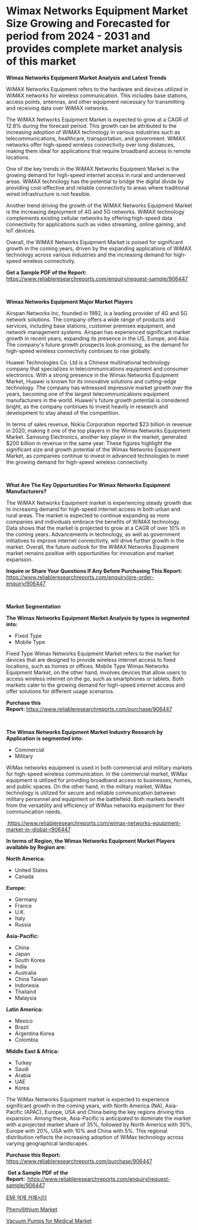 <p><h1>Wimax Networks Equipment Market Size Growing and Forecasted for period from 2024 - 2031 and provides complete market analysis of this market</h1></p><p><strong>Wimax Networks Equipment Market Analysis and Latest Trends</strong></p>
<p><p>WiMAX Networks Equipment refers to the hardware and devices utilized in WiMAX networks for wireless communication. This includes base stations, access points, antennas, and other equipment necessary for transmitting and receiving data over WiMAX networks.</p><p>The WiMAX Networks Equipment Market is expected to grow at a CAGR of 12.8% during the forecast period. This growth can be attributed to the increasing adoption of WiMAX technology in various industries such as telecommunications, healthcare, transportation, and government. WiMAX networks offer high-speed wireless connectivity over long distances, making them ideal for applications that require broadband access in remote locations.</p><p>One of the key trends in the WiMAX Networks Equipment Market is the growing demand for high-speed internet access in rural and underserved areas. WiMAX technology has the potential to bridge the digital divide by providing cost-effective and reliable connectivity to areas where traditional wired infrastructure is not feasible.</p><p>Another trend driving the growth of the WiMAX Networks Equipment Market is the increasing deployment of 4G and 5G networks. WiMAX technology complements existing cellular networks by offering high-speed data connectivity for applications such as video streaming, online gaming, and IoT devices.</p><p>Overall, the WiMAX Networks Equipment Market is poised for significant growth in the coming years, driven by the expanding applications of WiMAX technology across various industries and the increasing demand for high-speed wireless connectivity.</p></p>
<p><strong>Get a Sample PDF of the Report:&nbsp;</strong> <a href="https://www.reliableresearchreports.com/enquiry/request-sample/906447">https://www.reliableresearchreports.com/enquiry/request-sample/906447</a></p>
<p>&nbsp;</p>
<p><strong>Wimax Networks Equipment Major Market Players</strong></p>
<p><p>Airspan Networks Inc, founded in 1992, is a leading provider of 4G and 5G network solutions. The company offers a wide range of products and services, including base stations, customer premises equipment, and network management systems. Airspan has experienced significant market growth in recent years, expanding its presence in the US, Europe, and Asia. The company's future growth prospects look promising, as the demand for high-speed wireless connectivity continues to rise globally.</p><p>Huawei Technologies Co. Ltd is a Chinese multinational technology company that specializes in telecommunications equipment and consumer electronics. With a strong presence in the Wimax Networks Equipment Market, Huawei is known for its innovative solutions and cutting-edge technology. The company has witnessed impressive market growth over the years, becoming one of the largest telecommunications equipment manufacturers in the world. Huawei's future growth potential is considered bright, as the company continues to invest heavily in research and development to stay ahead of the competition.</p><p>In terms of sales revenue, Nokia Corporation reported $23 billion in revenue in 2020, making it one of the top players in the Wimax Networks Equipment Market. Samsung Electronics, another key player in the market, generated $200 billion in revenue in the same year. These figures highlight the significant size and growth potential of the Wimax Networks Equipment Market, as companies continue to invest in advanced technologies to meet the growing demand for high-speed wireless connectivity.</p></p>
<p>&nbsp;</p>
<p><strong>What Are The Key Opportunities For Wimax Networks Equipment Manufacturers?</strong></p>
<p><p>The WiMAX Networks Equipment market is experiencing steady growth due to increasing demand for high-speed internet access in both urban and rural areas. The market is expected to continue expanding as more companies and individuals embrace the benefits of WiMAX technology. Data shows that the market is projected to grow at a CAGR of over 10% in the coming years. Advancements in technology, as well as government initiatives to improve internet connectivity, will drive further growth in the market. Overall, the future outlook for the WiMAX Networks Equipment market remains positive with opportunities for innovation and market expansion.</p></p>
<p><strong>Inquire or Share Your Questions If Any Before Purchasing This Report:</strong> <a href="https://www.reliableresearchreports.com/enquiry/pre-order-enquiry/906447">https://www.reliableresearchreports.com/enquiry/pre-order-enquiry/906447</a></p>
<p>&nbsp;</p>
<p><strong>Market Segmentation</strong></p>
<p><strong>The Wimax Networks Equipment Market Analysis by types is segmented into:</strong></p>
<p><ul><li>Fixed Type</li><li>Mobile Type</li></ul></p>
<p><p>Fixed Type Wimax Networks Equipment Market refers to the market for devices that are designed to provide wireless internet access to fixed locations, such as homes or offices. Mobile Type Wimax Networks Equipment Market, on the other hand, involves devices that allow users to access wireless internet on the go, such as smartphones or tablets. Both markets cater to the growing demand for high-speed internet access and offer solutions for different usage scenarios.</p></p>
<p><strong>Purchase this Report:&nbsp;</strong><a href="https://www.reliableresearchreports.com/purchase/906447">https://www.reliableresearchreports.com/purchase/906447</a></p>
<p>&nbsp;</p>
<p><strong>The Wimax Networks Equipment Market Industry Research by Application is segmented into:</strong></p>
<p><ul><li>Commercial</li><li>Military</li></ul></p>
<p><p>WiMax networks equipment is used in both commercial and military markets for high-speed wireless communication. In the commercial market, WiMax equipment is utilized for providing broadband access to businesses, homes, and public spaces. On the other hand, in the military market, WiMax technology is utilized for secure and reliable communication between military personnel and equipment on the battlefield. Both markets benefit from the versatility and efficiency of WiMax networks equipment for their communication needs.</p></p>
<p><a href="https://www.reliableresearchreports.com/wimax-networks-equipment-market-in-global-r906447">&nbsp;https://www.reliableresearchreports.com/wimax-networks-equipment-market-in-global-r906447</a></p>
<p><strong>In terms of Region, the Wimax Networks Equipment Market Players available by Region are:</strong></p>
<p>
    <p> <strong> North America: </strong>
        <ul>
            <li>United States</li>
            <li>Canada</li>
        </ul>
        </p> 
    <p> <strong> Europe: </strong>
        <ul>
            <li>Germany</li>
            <li>France</li>
            <li>U.K.</li>
            <li>Italy</li>
            <li>Russia</li>
        </ul>
        </p> 
    <p> <strong> Asia-Pacific: </strong>
        <ul>
            <li>China</li>
            <li>Japan</li>
            <li>South Korea</li>
            <li>India</li>
            <li>Australia</li>
            <li>China Taiwan</li>
            <li>Indonesia</li>
            <li>Thailand</li>
            <li>Malaysia</li>
        </ul>
        </p> 
    <p> <strong> Latin America: </strong>
        <ul>
            <li>Mexico</li>
            <li>Brazil</li>
            <li>Argentina Korea</li>
            <li>Colombia</li>
        </ul>
        </p> 
    <p> <strong> Middle East & Africa: </strong>
        <ul>
            <li>Turkey</li>
            <li>Saudi</li>
            <li>Arabia</li>
            <li>UAE</li>
            <li>Korea</li>
        </ul>
    </p>
    </p>
<p><p>The WiMax Networks Equipment market is expected to experience significant growth in the coming years, with North America (NA), Asia-Pacific (APAC), Europe, USA and China being the key regions driving this expansion. Among these, Asia-Pacific is anticipated to dominate the market with a projected market share of 35%, followed by North America with 30%, Europe with 20%, USA with 10% and China with 5%. This regional distribution reflects the increasing adoption of WiMax technology across varying geographical landscapes.</p></p>
<p><strong>Purchase this Report: </strong><a href="https://www.reliableresearchreports.com/purchase/906447">https://www.reliableresearchreports.com/purchase/906447</a></p>
<p>&nbsp;<strong>Get a Sample PDF of the Report:&nbsp;&nbsp;</strong><a href="https://www.reliableresearchreports.com/enquiry/request-sample/906447">https://www.reliableresearchreports.com/enquiry/request-sample/906447</a></p>
<p><strong></strong></p>
<p><p><a href="https://github.com/laholand/Market-Research-Report-List-4/blob/main/892658377988.md">EMI 억제 커패시터</a></p><p><a href="https://view.publitas.com/reportprime-1/phenyllithium-market-competitive-analysis-market-trends-and-forecast-to-2031/">Phenyllithium Market</a></p><p><a href="https://github.com/JameTravis/Market-Research-Report-List-5/blob/main/vacuum-pumps-for-medical-market.md">Vacuum Pumps for Medical Market</a></p></p>